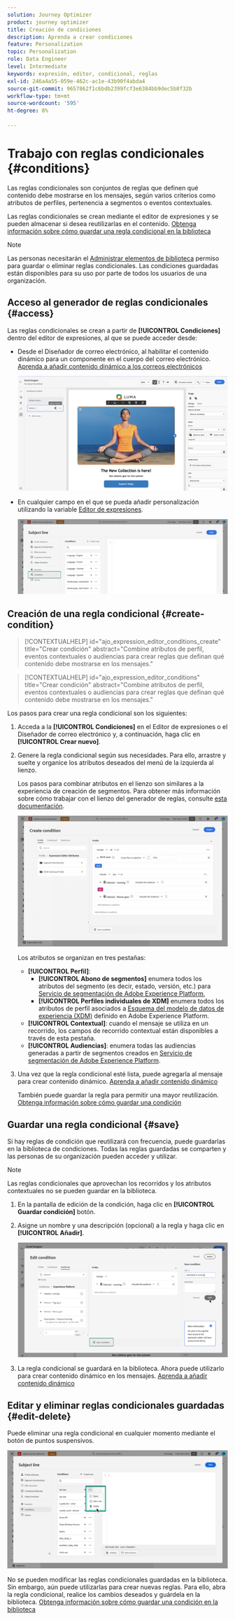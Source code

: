 ```yaml
---
solution: Journey Optimizer
product: journey optimizer
title: Creación de condiciones
description: Aprenda a crear condiciones
feature: Personalization
topic: Personalization
role: Data Engineer
level: Intermediate
keywords: expresión, editor, condicional, reglas
exl-id: 246a4a55-059e-462c-ac1e-43b90f4abda4
source-git-commit: 9657862f1c6bdb2399fcf3e6384bb9dec5b8f32b
workflow-type: tm+mt
source-wordcount: '595'
ht-degree: 8%

---
```


# Trabajo con reglas condicionales {#conditions}

Las reglas condicionales son conjuntos de reglas que definen qué contenido debe mostrarse en los mensajes, según varios criterios como atributos de perfiles, pertenencia a segmentos o eventos contextuales.

Las reglas condicionales se crean mediante el editor de expresiones y se pueden almacenar si desea reutilizarlas en el contenido. [Obtenga información sobre cómo guardar una regla condicional en la biblioteca](#save)

>[!NOTE]
>
>Las personas necesitarán el [Administrar elementos de biblioteca](../administration/ootb-product-profiles.md) permiso para guardar o eliminar reglas condicionales. Las condiciones guardadas están disponibles para su uso por parte de todos los usuarios de una organización.

## Acceso al generador de reglas condicionales {#access}

Las reglas condicionales se crean a partir de **[!UICONTROL Condiciones]** dentro del editor de expresiones, al que se puede acceder desde:

* Desde el Diseñador de correo electrónico, al habilitar el contenido dinámico para un componente en el cuerpo del correo electrónico. [Aprenda a añadir contenido dinámico a los correos electrónicos](dynamic-content.md#emails)

   ![](assets/conditions-access-email.png)

* En cualquier campo en el que se pueda añadir personalización utilizando la variable [Editor de expresiones](personalization-build-expressions.md).

   ![](assets/conditions-access-editor.png)

## Creación de una regla condicional {#create-condition}

>[!CONTEXTUALHELP]
>id="ajo_expression_editor_conditions_create"
>title="Crear condición"
>abstract="Combine atributos de perfil, eventos contextuales o audiencias para crear reglas que definan qué contenido debe mostrarse en los mensajes."

>[!CONTEXTUALHELP]
>id="ajo_expression_editor_conditions"
>title="Crear condición"
>abstract="Combine atributos de perfil, eventos contextuales o audiencias para crear reglas que definan qué contenido debe mostrarse en los mensajes."

Los pasos para crear una regla condicional son los siguientes:

1. Acceda a la **[!UICONTROL Condiciones]** en el Editor de expresiones o el Diseñador de correo electrónico y, a continuación, haga clic en **[!UICONTROL Crear nuevo]**.

1. Genere la regla condicional según sus necesidades. Para ello, arrastre y suelte y organice los atributos deseados del menú de la izquierda al lienzo.

   Los pasos para combinar atributos en el lienzo son similares a la experiencia de creación de segmentos. Para obtener más información sobre cómo trabajar con el lienzo del generador de reglas, consulte [esta documentación](https://experienceleague.adobe.com/docs/experience-platform/segmentation/ui/segment-builder.html?lang=en#rule-builder-canvas).

   ![](assets/conditions-create.png)

   Los atributos se organizan en tres pestañas:

   * **[!UICONTROL Perfil]**:
      * **[!UICONTROL Abono de segmentos]** enumera todos los atributos del segmento (es decir, estado, versión, etc.) para [Servicio de segmentación de Adobe Experience Platform](https://experienceleague.adobe.com/docs/experience-platform/segmentation/home.html),
      * **[!UICONTROL Perfiles individuales de XDM]** enumera todos los atributos de perfil asociados a [Esquema del modelo de datos de experiencia (XDM)](https://experienceleague.adobe.com/docs/experience-platform/xdm/home.html?lang=es) definido en Adobe Experience Platform.
   * **[!UICONTROL Contextual]**: cuando el mensaje se utiliza en un recorrido, los campos de recorrido contextual están disponibles a través de esta pestaña.
   * **[!UICONTROL Audiencias]**: enumera todas las audiencias generadas a partir de segmentos creados en [Servicio de segmentación de Adobe Experience Platform](https://experienceleague.adobe.com/docs/experience-platform/segmentation/home.html).

1. Una vez que la regla condicional esté lista, puede agregarla al mensaje para crear contenido dinámico. [Aprenda a añadir contenido dinámico](dynamic-content.md)

   También puede guardar la regla para permitir una mayor reutilización. [Obtenga información sobre cómo guardar una condición](#save)

## Guardar una regla condicional {#save}

Si hay reglas de condición que reutilizará con frecuencia, puede guardarlas en la biblioteca de condiciones. Todas las reglas guardadas se comparten y las personas de su organización pueden acceder y utilizar.

>[!NOTE]
>
>Las reglas condicionales que aprovechan los recorridos y los atributos contextuales no se pueden guardar en la biblioteca.

1. En la pantalla de edición de la condición, haga clic en **[!UICONTROL Guardar condición]** botón.

1. Asigne un nombre y una descripción (opcional) a la regla y haga clic en **[!UICONTROL Añadir]**.

   ![](assets/conditions-name-description.png)

1. La regla condicional se guardará en la biblioteca. Ahora puede utilizarlo para crear contenido dinámico en los mensajes. [Aprenda a añadir contenido dinámico](dynamic-content.md)

## Editar y eliminar reglas condicionales guardadas {#edit-delete}

Puede eliminar una regla condicional en cualquier momento mediante el botón de puntos suspensivos.

![](assets/conditions-open.png)

No se pueden modificar las reglas condicionales guardadas en la biblioteca. Sin embargo, aún puede utilizarlas para crear nuevas reglas. Para ello, abra la regla condicional, realice los cambios deseados y guárdela en la biblioteca. [Obtenga información sobre cómo guardar una condición en la biblioteca](#save)
